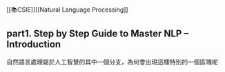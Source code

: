 [[📚CSIE]][[Natural Language Processing]]
## part1. Step by Step Guide to Master NLP – Introduction
自然語言處理屬於人工智慧的其中一個分支，為何會出現這樣特別的一個區塊呢


